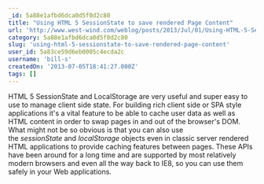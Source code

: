 ```yaml
---
_id: 5a88e1afbd6dca0d5f0d2c80
title: "Using HTML 5 SessionState to save rendered Page Content"
url: 'http://www.west-wind.com/weblog/posts/2013/Jul/01/Using-HTML-5-SessionState-to-save-rendered-Page-Content'
category: 5a88e1afbd6dca0d5f0d2c80
slug: 'using-html-5-sessionstate-to-save-rendered-page-content'
user_id: 5a83ce59d6eb0005c4ecda2c
username: 'bill-s'
createdOn: '2013-07-05T18:41:27.000Z'
tags: []
---
```


HTML 5 SessionState and LocalStorage are very useful and super easy to use to manage client side state. For building rich client side or SPA style applications it's a vital feature to be able to cache user data as well as HTML content in order to swap pages in and out of the browser's DOM. What might not be so obvious is that you can also use the <em>sessionState</em> and <em>localStorage</em> objects even in classic server rendered HTML applications to provide caching features between pages. These APIs have been around for a long time and are supported by most relatively modern browsers and even all the way back to IE8, so you can use them safely in your Web applications.
